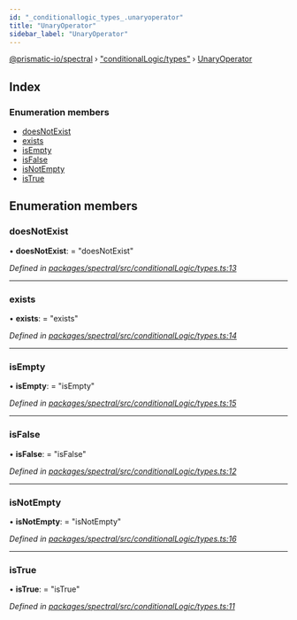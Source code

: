 ```yaml
---
id: "_conditionallogic_types_.unaryoperator"
title: "UnaryOperator"
sidebar_label: "UnaryOperator"
---
```


[@prismatic-io/spectral](../index.md) › ["conditionalLogic/types"](../modules/_conditionallogic_types_.md) › [UnaryOperator](_conditionallogic_types_.unaryoperator.md)

## Index

### Enumeration members

* [doesNotExist](_conditionallogic_types_.unaryoperator.md#doesnotexist)
* [exists](_conditionallogic_types_.unaryoperator.md#exists)
* [isEmpty](_conditionallogic_types_.unaryoperator.md#isempty)
* [isFalse](_conditionallogic_types_.unaryoperator.md#isfalse)
* [isNotEmpty](_conditionallogic_types_.unaryoperator.md#isnotempty)
* [isTrue](_conditionallogic_types_.unaryoperator.md#istrue)

## Enumeration members

###  doesNotExist

• **doesNotExist**: = "doesNotExist"

*Defined in [packages/spectral/src/conditionalLogic/types.ts:13](https://github.com/prismatic-io/spectral/blob/v8.1.0/packages/spectral/src/conditionalLogic/types.ts#L13)*

___

###  exists

• **exists**: = "exists"

*Defined in [packages/spectral/src/conditionalLogic/types.ts:14](https://github.com/prismatic-io/spectral/blob/v8.1.0/packages/spectral/src/conditionalLogic/types.ts#L14)*

___

###  isEmpty

• **isEmpty**: = "isEmpty"

*Defined in [packages/spectral/src/conditionalLogic/types.ts:15](https://github.com/prismatic-io/spectral/blob/v8.1.0/packages/spectral/src/conditionalLogic/types.ts#L15)*

___

###  isFalse

• **isFalse**: = "isFalse"

*Defined in [packages/spectral/src/conditionalLogic/types.ts:12](https://github.com/prismatic-io/spectral/blob/v8.1.0/packages/spectral/src/conditionalLogic/types.ts#L12)*

___

###  isNotEmpty

• **isNotEmpty**: = "isNotEmpty"

*Defined in [packages/spectral/src/conditionalLogic/types.ts:16](https://github.com/prismatic-io/spectral/blob/v8.1.0/packages/spectral/src/conditionalLogic/types.ts#L16)*

___

###  isTrue

• **isTrue**: = "isTrue"

*Defined in [packages/spectral/src/conditionalLogic/types.ts:11](https://github.com/prismatic-io/spectral/blob/v8.1.0/packages/spectral/src/conditionalLogic/types.ts#L11)*
